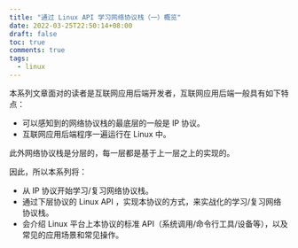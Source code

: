 ```yaml
---
title: "通过 Linux API 学习网络协议栈（一）概览"
date: 2022-03-25T22:50:14+08:00
draft: false
toc: true
comments: true
tags:
  - linux
---
```


本系列文章面对的读者是互联网应用后端开发者，互联网应用后端一般具有如下特点：

* 可以感知到的网络协议栈的最底层的一般是 IP 协议。
* 互联网应用后端程序一遍运行在 Linux 中。

此外网络协议栈是分层的，每一层都是基于上一层之上的实现的。

因此，所以本系列将：

* 从 IP 协议开始学习/复习网络协议栈。
* 通过下层协议的 Linux API ，实现本协议的方式，来实战化的学习/复习网络协议栈。
* 会介绍 Linux 平台上本协议的标准 API（系统调用/命令行工具/设备等），以及常见的应用场景和常见操作。
